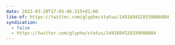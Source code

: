 ```yaml
---
date: 2022-03-20T17:03:06.515+01:00
like-of: https://twitter.com/glyphe/status/1491694528339886084
syndication:
  - false
  - https://twitter.com/glyphe/status/1491694528339886084
---
```

